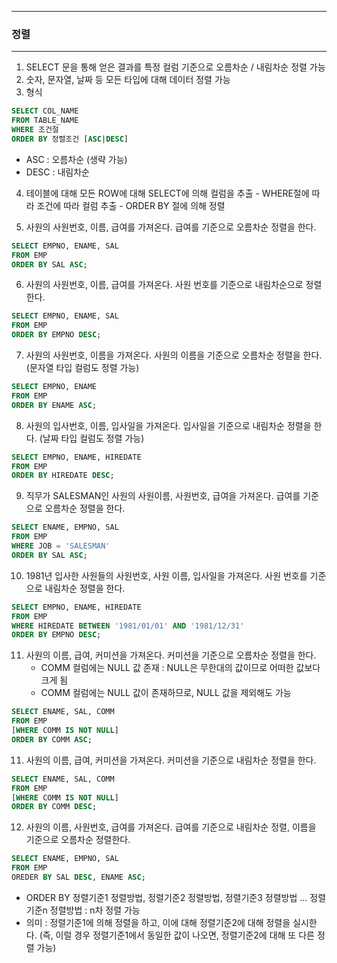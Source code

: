 ------
### 정렬
------
1. SELECT 문을 통해 얻은 결과를 특정 컬럼 기준으로 오름차순 / 내림차순 정렬 가능
2. 숫자, 문자열, 날짜 등 모든 타입에 대해 데이터 정렬 가능
3. 형식
```sql
SELECT COL_NAME
FROM TABLE_NAME
WHERE 조건절
ORDER BY 정렬조건 [ASC|DESC]
```

  - ASC : 오름차순 (생략 가능)
  - DESC : 내림차순

4. 테이블에 대해 모든 ROW에 대해 SELECT에 의해 컬럼을 추출 - WHERE절에 따라 조건에 따라 컬럼 추출 - ORDER BY 절에 의해 정렬

5. 사원의 사원번호, 이름, 급여를 가져온다. 급여를 기준으로 오름차순 정렬을 한다.
```sql
SELECT EMPNO, ENAME, SAL
FROM EMP
ORDER BY SAL ASC;
```

6. 사원의 사원번호, 이름, 급여를 가져온다. 사원 번호를 기준으로 내림차순으로 정렬한다.
```sql
SELECT EMPNO, ENAME, SAL
FROM EMP
ORDER BY EMPNO DESC;
```

7. 사원의 사원번호, 이름을 가져온다. 사원의 이름을 기준으로 오름차순 정렬을 한다. (문자열 타입 컬럼도 정렬 가능)
```sql
SELECT EMPNO, ENAME
FROM EMP
ORDER BY ENAME ASC;
```

8. 사원의 입사번호, 이름, 입사일을 가져온다. 입사일을 기준으로 내림차순 정렬을 한다. (날짜 타입 컬럼도 정렬 가능)
```sql
SELECT EMPNO, ENAME, HIREDATE
FROM EMP
ORDER BY HIREDATE DESC;
```

9. 직무가 SALESMAN인 사원의 사원이름, 사원번호, 급여을 가져온다. 급여를 기준으로 오름차순 정렬을 한다.
```sql
SELECT ENAME, EMPNO, SAL
FROM EMP
WHERE JOB = 'SALESMAN'
ORDER BY SAL ASC;
```

10. 1981년 입사한 사원들의 사원번호, 사원 이름, 입사일을 가져온다. 사원 번호를 기준으로 내림차순 정렬을 한다.
```sql
SELECT EMPNO, ENAME, HIREDATE
FROM EMP
WHERE HIREDATE BETWEEN '1981/01/01' AND '1981/12/31'
ORDER BY EMPNO DESC;
```

11. 사원의 이름, 급여, 커미션을 가져온다. 커미션을 기준으로 오름차순 정렬을 한다.
    - COMM 컬럼에는 NULL 값 존재 : NULL은 무한대의 값이므로 어떠한 값보다 크게 됨
    - COMM 컬럼에는 NULL 값이 존재하므로, NULL 값을 제외해도 가능
```sql
SELECT ENAME, SAL, COMM
FROM EMP
[WHERE COMM IS NOT NULL]
ORDER BY COMM ASC;
```

11. 사원의 이름, 급여, 커미션을 가져온다. 커미션을 기준으로 내림차순 정렬을 한다.
```sql
SELECT ENAME, SAL, COMM
FROM EMP
[WHERE COMM IS NOT NULL]
ORDER BY COMM DESC;
```

12. 사원의 이름, 사원번호, 급여를 가져온다. 급여를 기준으로 내림차순 정렬, 이름을 기준으로 오름차순 정렬한다.
```sql
SELECT ENAME, EMPNO, SAL
FROM EMP
OREDER BY SAL DESC, ENAME ASC;
```
 - ORDER BY 정렬기준1 정렬방법, 정렬기준2 정렬방법, 정렬기준3 정렬방법 ... 정렬기준n 정렬방법 : n차 정렬 가능
 - 의미 : 정렬기준1에 의해 정렬을 하고, 이에 대해 정렬기준2에 대해 정렬을 실시한다. (즉, 이럴 경우 정렬기준1에서 동일한 값이 나오면, 정렬기준2에 대해 또 다른 정렬 가능)

